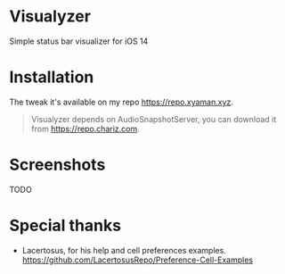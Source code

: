 # Visualyzer

Simple status bar visualizer for iOS 14

# Installation

The tweak it's available on my repo https://repo.xyaman.xyz.


> Visualyzer depends on AudioSnapshotServer, you can download it from https://repo.chariz.com.

# Screenshots

TODO

# Special thanks

- Lacertosus, for his help and cell preferences examples. https://github.com/LacertosusRepo/Preference-Cell-Examples